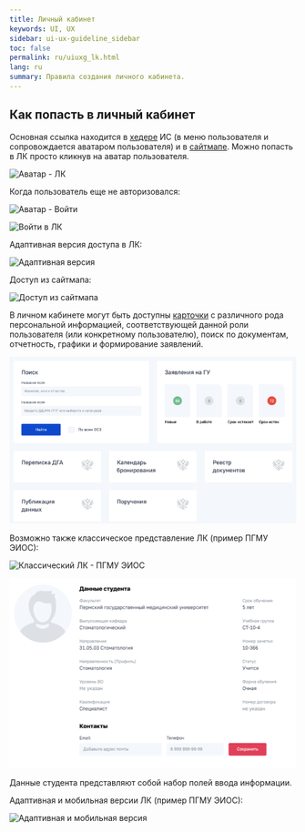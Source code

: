 ```yaml
---
title: Личный кабинет
keywords: UI, UX
sidebar: ui-ux-guideline_sidebar
toc: false
permalink: ru/uiuxg_lk.html
lang: ru
summary: Правила создания личного кабинета.
---
```


## Как попасть в личный кабинет

Основная ссылка находится в [хедере](uiuxg_header.ru.md) ИС (в меню пользователя и сопровождается аватаром пользователя) и в [сайтмапе](uiuxg_sitemap.ru.md). Можно попасть в ЛК просто кликнув на аватар пользователя.

![Аватар - ЛК](../../../images/pages/guides/ui-ux-guideline/uiuxg_lk/1.png)

Когда пользователь еще не авторизовался:

![Аватар - Войти](../../../images/pages/guides/ui-ux-guideline/uiuxg_lk/2.png)

![Войти в ЛК](../../../images/pages/guides/ui-ux-guideline/uiuxg_lk/3.png)

Адаптивная версия доступа в ЛК:

![Адаптивная версия](../../../images/pages/guides/ui-ux-guideline/uiuxg_lk/4.png)

Доступ из сайтмапа:

![Доступ из сайтмапа](../../../images/pages/guides/ui-ux-guideline/uiuxg_lk/5.png)

В личном кабинете могут быть доступны [карточки](uiuxg_cards.ru.md) с различного рода персональной информацией, соответствующей данной роли пользователя (или конкретному пользователю), поиск по документам, отчетность, графики и формирование заявлений.

![Карточки - ЛК](../../../images/pages/guides/ui-ux-guideline/uiuxg_lk/6.png)

Возможно также классическое представление ЛК (пример ПГМУ ЭИОС):

![Классический ЛК - ПГМУ ЭИОС](../../../images/pages/guides/ui-ux-guideline/uiuxg_lk/7.png)

![Данные ЛК](../../../images/pages/guides/ui-ux-guideline/uiuxg_lk/8.png)

Данные студента представляют собой набор полей ввода информации.

Адаптивная и мобильная версии ЛК (пример ПГМУ ЭИОС):

![Адаптивная и мобильная версия](../../../images/pages/guides/ui-ux-guideline/uiuxg_lk/9.png)
